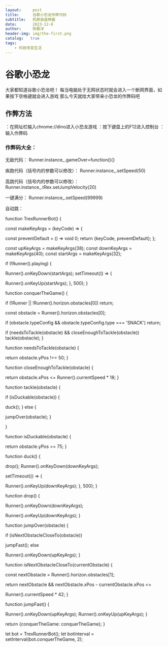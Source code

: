 ```yaml
---
layout:     post
title:      谷歌小恐龙作弊代码
subtitle:   机房装逼神器
date:       2023-12-8
author:     陈飘洋
header-img: img/the-first.png
catalog:   true
tags:
    - 科技改变生活
---
```

# 谷歌小恐龙
大家都知道谷歌小恐龙吧！
每当电脑处于无网状态时就会进入一个断网界面，如果按下空格键就会进入游戏
那么今天就给大家带来小恐龙的作弊码吧
## 作弊方法
：在网址栏输入chrome://dino进入小恐龙游戏
：按下键盘上的F12进入控制台
：输入作弊码
### 作弊码大全：

无敌代码：
Runner.instance_.gameOver=function(){}

疾跑代码（括号内的参数可以修改）：
Runner.instance_.setSpeed(50) 

高跳代码（括号内的参数可以修改）：
Runner.instance_.tRex.setJumpVelocity(20)

一键满分：
Runner.instance_.setSpeed(99999)

自动跳：

function TrexRunnerBot() {

 const makeKeyArgs = (keyCode) => {

 const preventDefault = () => void 0; return {keyCode, preventDefault}; };

 const upKeyArgs = makeKeyArgs(38); const downKeyArgs = makeKeyArgs(40); const startArgs = makeKeyArgs(32);

 if (!Runner().playing) {

 Runner().onKeyDown(startArgs); setTimeout(() => {

 Runner().onKeyUp(startArgs); }, 500); }

 function conquerTheGame() {

 if (!Runner || !Runner().horizon.obstacles[0]) return;

 const obstacle = Runner().horizon.obstacles[0];

 if (obstacle.typeConfig && obstacle.typeConfig.type === 'SNACK') return;

 if (needsToTackle(obstacle) && closeEnoughToTackle(obstacle)) tackle(obstacle); }

 function needsToTackle(obstacle) {

 return obstacle.yPos !== 50; }

 function closeEnoughToTackle(obstacle) {

 return obstacle.xPos <= Runner().currentSpeed * 18; }

 function tackle(obstacle) {

 if (isDuckable(obstacle)) {

 duck(); } else {

 jumpOver(obstacle); }

 }

 function isDuckable(obstacle) {

 return obstacle.yPos == 75; }

 function duck() {

 drop(); Runner().onKeyDown(downKeyArgs);

 setTimeout(() => {

 Runner().onKeyUp(downKeyArgs); }, 500); }

 function drop() {

 Runner().onKeyDown(downKeyArgs);

 Runner().onKeyUp(downKeyArgs); }

 function jumpOver(obstacle) {

 if (isNextObstacleCloseTo(obstacle))

 jumpFast(); else

 Runner().onKeyDown(upKeyArgs); }

 function isNextObstacleCloseTo(currentObstacle) {

 const nextObstacle = Runner().horizon.obstacles[1];

 return nextObstacle && nextObstacle.xPos - currentObstacle.xPos <=

Runner().currentSpeed * 42; }

 function jumpFast() {

 Runner().onKeyDown(upKeyArgs); Runner().onKeyUp(upKeyArgs); }

 return {conquerTheGame: conquerTheGame}; }

let bot = TrexRunnerBot(); let botInterval = setInterval(bot.conquerTheGame, 2);
